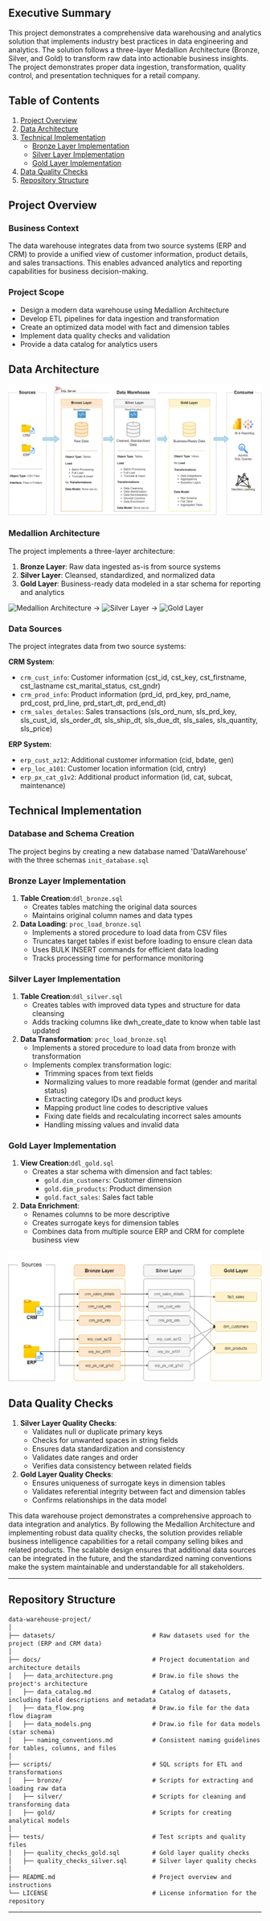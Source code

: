 ## Executive Summary

This project demonstrates a comprehensive data warehousing and analytics solution that implements industry best practices in data engineering and analytics. The solution follows a three-layer Medallion Architecture (Bronze, Silver, and Gold) to transform raw data into actionable business insights. The project demonstrates proper data ingestion, transformation, quality control, and presentation techniques for a retail company.

## **Table of Contents**

1. [Project Overview](#project-overview)
2. [Data Architecture](#data-architecture)
3. [Technical Implementation](#technical-implementation)
   - [Bronze Layer Implementation](#bronze-layer-implementation)
   - [Silver Layer Implementation](#silver-layer-implementation)
   - [Gold Layer Implementation](#gold-layer-implementation)
4. [Data Quality Checks](#data-quality-checks)
5. [Repository Structure](#repository-structure)

## Project Overview

### Business Context
The data warehouse integrates data from two source systems (ERP and CRM) to provide a unified view of customer information, product details, and sales transactions. This enables advanced analytics and reporting capabilities for business decision-making.

### Project Scope
- Design a modern data warehouse using Medallion Architecture
- Develop ETL pipelines for data ingestion and transformation
- Create an optimized data model with fact and dimension tables
- Implement data quality checks and validation
- Provide a data catalog for analytics users

## Data Architecture
![Data Architecture layout](/docs/data_architecture.png)

### Medallion Architecture
The project implements a three-layer architecture:

1. **Bronze Layer**: Raw data ingested as-is from source systems
2. **Silver Layer**: Cleansed, standardized, and normalized data
3. **Gold Layer**: Business-ready data modeled in a star schema for reporting and analytics

![Medallion Architecture](https://img.shields.io/badge/Bronze-Raw%20Data-brown) → 
![Silver Layer](https://img.shields.io/badge/Silver-Cleansed%20Data-silver) → 
![Gold Layer](https://img.shields.io/badge/Gold-Business%20Ready-gold)

### Data Sources
The project integrates data from two source systems:

**CRM System**:
- `crm_cust_info`: Customer information (cst_id, cst_key, cst_firstname, cst_lastname cst_marital_status, cst_gndr)
- `crm_prod_info`: Product information (prd_id, prd_key, prd_name, prd_cost, prd_line, prd_start_dt, prd_end_dt)
- `crm_sales_detales`: Sales transactions (sls_ord_num, sls_prd_key, sls_cust_id, sls_order_dt, sls_ship_dt, sls_due_dt, sls_sales, sls_quantity, sls_price)

**ERP System**:
- `erp_cust_az12`: Additional customer information (cid, bdate, gen)
- `erp_loc_a101`: Customer location information (cid, cntry)
- `erp_px_cat_g1v2`: Additional product information (id, cat, subcat, maintenance)

## Technical Implementation
### Database and Schema Creation
The project begins by creating a new database named 'DataWarehouse' with the three schemas `init_database.sql`

### Bronze Layer Implementation
1. **Table Creation**:`ddl_bronze.sql`
   - Creates tables matching the original data sources
   - Maintains original column names and data types
2. **Data Loading**: `proc_load_bronze.sql`
   - Implements a stored procedure to load data from CSV files
   - Truncates target tables if exist before loading to ensure clean data
   - Uses BULK INSERT commands for efficient data loading
   - Tracks processing time for performance monitoring

  ### Silver Layer Implementation
1. **Table Creation**:`ddl_silver.sql`
   - Creates tables with improved data types and structure for data cleansing
   - Adds tracking columns like dwh_create_date to know when table last updated
3. **Data Transformation**: `proc_load_bronze.sql`
     - Implements a stored procedure to load data from bronze with transformation
     - Implements complex transformation logic:
         - Trimming spaces from text fields
         - Normalizing values to more readable format (gender and marital status)
         - Extracting category IDs and product keys
         - Mapping product line codes to descriptive values
         - Fixing date fields and recalculating incorrect sales amounts
         - Handling missing values and invalid data

  ### Gold Layer Implementation
1. **View Creation**:`ddl_gold.sql`
   - Creates a star schema with dimension and fact tables:
      - `gold.dim_customers`: Customer dimension
      - `gold.dim_products`: Product dimension
      - `gold.fact_sales`: Sales fact table
3. **Data Enrichment**:
   - Renames columns to be more descriptive
   - Creates surrogate keys for dimension tables
   - Combines data from multiple source ERP and CRM for complete business view
  
![Data Flow layout](/docs/data_flow.png)
  
## Data Quality Checks
1. **Silver Layer Quality Checks**:
   - Validates null or duplicate primary keys
   - Checks for unwanted spaces in string fields
   - Ensures data standardization and consistency
   - Validates date ranges and order
   - Verifies data consistency between related fields
2. **Gold Layer Quality Checks**: 
   - Ensures uniqueness of surrogate keys in dimension tables
   - Validates referential integrity between fact and dimension tables
   - Confirms relationships in the data model
  
This data warehouse project demonstrates a comprehensive approach to data integration and analytics. By following the Medallion Architecture and implementing robust data quality checks, the solution provides reliable business intelligence capabilities for a retail company selling bikes and related products. The scalable design ensures that additional data sources can be integrated in the future, and the standardized naming conventions make the system maintainable and understandable for all stakeholders.

  
---
## Repository Structure
```
data-warehouse-project/
│
├── datasets/                           # Raw datasets used for the project (ERP and CRM data)
│
├── docs/                               # Project documentation and architecture details
│   ├── data_architecture.png           # Draw.io file shows the project's architecture
│   ├── data_catalog.md                 # Catalog of datasets, including field descriptions and metadata
│   ├── data_flow.png                   # Draw.io file for the data flow diagram
│   ├── data_models.png                 # Draw.io file for data models (star schema)
│   ├── naming_conventions.md           # Consistent naming guidelines for tables, columns, and files
│
├── scripts/                            # SQL scripts for ETL and transformations
│   ├── bronze/                         # Scripts for extracting and loading raw data
│   ├── silver/                         # Scripts for cleaning and transforming data
│   ├── gold/                           # Scripts for creating analytical models
│
├── tests/                              # Test scripts and quality files
│   ├── quality_checks_gold.sql         # Gold layer quality checks
│   ├── quality_checks_silver.sql       # Silver layer quality checks
│
├── README.md                           # Project overview and instructions
└── LICENSE                             # License information for the repository

```
---

     
     
  
   


